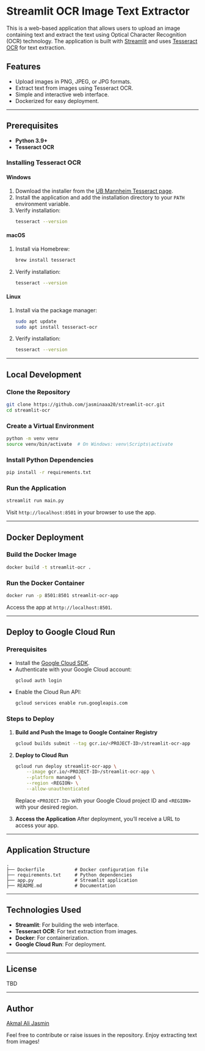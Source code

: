 # Streamlit OCR Image Text Extractor

This is a web-based application that allows users to upload an image containing text and extract the text using Optical Character Recognition (OCR) technology. The application is built with [Streamlit](https://streamlit.io) and uses [Tesseract OCR](https://github.com/tesseract-ocr) for text extraction.

## Features

- Upload images in PNG, JPEG, or JPG formats.
- Extract text from images using Tesseract OCR.
- Simple and interactive web interface.
- Dockerized for easy deployment.

---

## Prerequisites

- **Python 3.9+**
- **Tesseract OCR**

### Installing Tesseract OCR

#### Windows
1. Download the installer from the [UB Mannheim Tesseract page](https://github.com/UB-Mannheim/tesseract/wiki).
2. Install the application and add the installation directory to your `PATH` environment variable.
3. Verify installation:
   ```bash
   tesseract --version
   ```

#### macOS
1. Install via Homebrew:
   ```bash
   brew install tesseract
   ```
2. Verify installation:
   ```bash
   tesseract --version
   ```

#### Linux
1. Install via the package manager:
   ```bash
   sudo apt update
   sudo apt install tesseract-ocr
   ```
2. Verify installation:
   ```bash
   tesseract --version
   ```

---

## Local Development

### Clone the Repository
```bash
git clone https://github.com/jasminaaa20/streamlit-ocr.git
cd streamlit-ocr
```

### Create a Virtual Environment
```bash
python -m venv venv
source venv/bin/activate  # On Windows: venv\Scripts\activate
```

### Install Python Dependencies
```bash
pip install -r requirements.txt
```

### Run the Application
```bash
streamlit run main.py
```

Visit `http://localhost:8501` in your browser to use the app.

---

## Docker Deployment

### Build the Docker Image
```bash
docker build -t streamlit-ocr .
```

### Run the Docker Container
```bash
docker run -p 8501:8501 streamlit-ocr-app
```

Access the app at `http://localhost:8501`.

---

## Deploy to Google Cloud Run

### Prerequisites
- Install the [Google Cloud SDK](https://cloud.google.com/sdk/docs/install).
- Authenticate with your Google Cloud account:
  ```bash
  gcloud auth login
  ```
- Enable the Cloud Run API:
  ```bash
  gcloud services enable run.googleapis.com
  ```

### Steps to Deploy

1. **Build and Push the Image to Google Container Registry**
   ```bash
   gcloud builds submit --tag gcr.io/<PROJECT-ID>/streamlit-ocr-app
   ```

2. **Deploy to Cloud Run**
   ```bash
   gcloud run deploy streamlit-ocr-app \
       --image gcr.io/<PROJECT-ID>/streamlit-ocr-app \
       --platform managed \
       --region <REGION> \
       --allow-unauthenticated
   ```

   Replace `<PROJECT-ID>` with your Google Cloud project ID and `<REGION>` with your desired region.

3. **Access the Application**
   After deployment, you’ll receive a URL to access your app.

---

## Application Structure

```
.
├── Dockerfile           # Docker configuration file
├── requirements.txt     # Python dependencies
├── app.py               # Streamlit application
├── README.md            # Documentation
```

---

## Technologies Used

- **Streamlit**: For building the web interface.
- **Tesseract OCR**: For text extraction from images.
- **Docker**: For containerization.
- **Google Cloud Run**: For deployment.

---

## License

TBD

---

## Author

[Akmal Ali Jasmin](https://github.com/jasminaaa20)

Feel free to contribute or raise issues in the repository. Enjoy extracting text from images!

